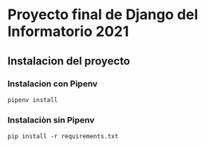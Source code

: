 # Proyecto final de Django del Informatorio 2021


## Instalacion del proyecto


### Instalacion con Pipenv

```
pipenv install
```

### Instalaciòn sin Pipenv

```
pip install -r requirements.txt
```